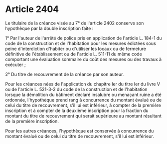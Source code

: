 # Article 2404

Le titulaire de la créance visée au 7° de l'article 2402 conserve son hypothèque par la double inscription faite :

1° Par l'auteur de l'arrêté de police pris en application de l'article L. 184-1 du code de la construction et de l'habitation pour les mesures édictées sous peine d'interdiction d'habiter ou d'utiliser les locaux ou de fermeture définitive de l'établissement ou de l'article L. 511-11 du même code comportant une évaluation sommaire du coût des mesures ou des travaux à exécuter ;

2° Du titre de recouvrement de la créance par son auteur.

Pour les créances nées de l'application du chapitre Ier du titre Ier du livre V ou de l'article L. 521-3-2 du code de la construction et de l'habitation lorsque la démolition du bâtiment déclaré insalubre ou menaçant ruine a été ordonnée, l'hypothèque prend rang à concurrence du montant évalué ou de celui du titre de recouvrement, s'il lui est inférieur, à compter de la première inscription et à compter de la deuxième inscription pour la fraction du montant du titre de recouvrement qui serait supérieure au montant résultant de la première inscription.

Pour les autres créances, l'hypothèque est conservée à concurrence du montant évalué ou de celui du titre de recouvrement, s'il lui est inférieur.
